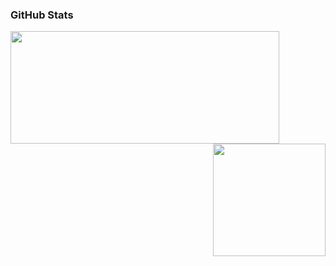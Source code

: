 ### GitHub Stats

<a><img align="left"  height="180em" width="430em" src="https://github-readme-stats.vercel.app/api?username=NithinGopakumar&show_icons=true&hide_border=true&layout=compact" /></a>
<a><img align="right" height="180em" src="https://github-readme-stats.vercel.app/api/top-langs/ username=NithinGopakumar&show_icons=true&hide_border=true&layout=compact&langs_count=8"/></a>
